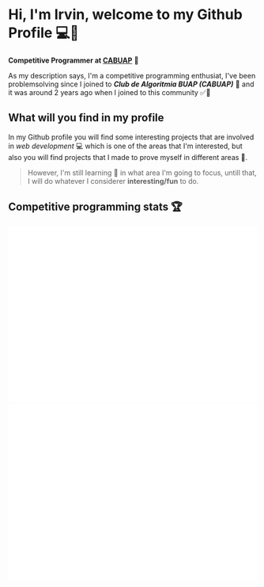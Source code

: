 # Hi, I'm Irvin, welcome to my **Github Profile** 💻🧠
**Competitive Programmer at [CABUAP](https://www.instagram.com/cabuap.ig/)** 🎈

As my description says, I'm a competitive programming enthusiat, I've been problemsolving since I joined to ***Club de Algoritmia BUAP (CABUAP)*** 🎈 and it was around 2 years ago when I joined to this community ✅📅 

## What will you find in my profile
In my Github profile you will find some interesting projects that are involved in *web development* 💻 which is one of the areas that I'm interested, but also you will find projects that I made to prove myself in different areas 💪. 

>However, I'm still learning 🌱 in what area I'm going to focus, untill that, I will do whatever I considerer **interesting/fun** to do.

## Competitive programming stats 🏆 ##
![](https://raw.githubusercontent.com/irvingm45/cf-stats/main/output/light_card.svg#gh-dark-mode-only)
![](https://raw.githubusercontent.com/irvingm45/cf-stats/main/output/light_card.svg)
